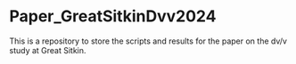 # Paper_GreatSitkinDvv2024
This is a repository to store the scripts and results for the paper on the dv/v study at Great Sitkin.

